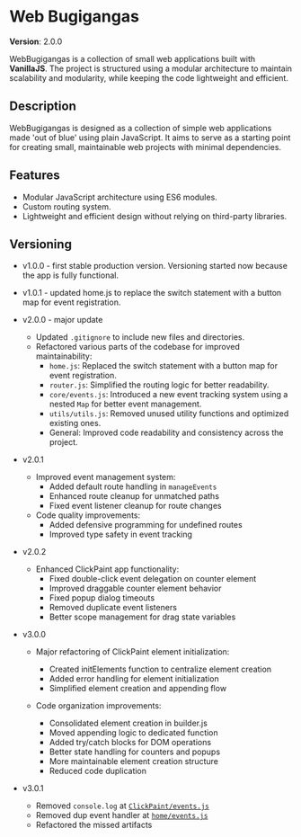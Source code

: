 # Web Bugigangas

**Version**: 2.0.0

WebBugigangas is a collection of small web applications built with **VanillaJS**.
The project is structured using a modular architecture to maintain scalability and modularity, while keeping the code lightweight and efficient.

## Description

WebBugigangas is designed as a collection of simple web applications made 'out of blue' using plain JavaScript. It aims to serve as a starting point for creating small, maintainable web projects with minimal dependencies.

## Features

- Modular JavaScript architecture using ES6 modules.
- Custom routing system.
- Lightweight and efficient design without relying on third-party libraries.

## Versioning

- v1.0.0 - first stable production version. Versioning started now because the app is fully functional.
- v1.0.1 - updated home.js to replace the switch statement with a button map for event registration.

- v2.0.0 - major update
  - Updated `.gitignore` to include new files and directories.
  - Refactored various parts of the codebase for improved maintainability:
    - `home.js`: Replaced the switch statement with a button map for event registration.
    - `router.js`: Simplified the routing logic for better readability.
    - `core/events.js`: Introduced a new event tracking system using a nested `Map` for better event management.
    - `utils/utils.js`: Removed unused utility functions and optimized existing ones.
    - General: Improved code readability and consistency across the project.
- v2.0.1
  - Improved event management system:
    - Added default route handling in `manageEvents`
    - Enhanced route cleanup for unmatched paths
    - Fixed event listener cleanup for route changes
  - Code quality improvements:
    - Added defensive programming for undefined routes
    - Improved type safety in event tracking
- v2.0.2
  - Enhanced ClickPaint app functionality:
    - Fixed double-click event delegation on counter element
    - Improved draggable counter element behavior
    - Fixed popup dialog timeouts
    - Removed duplicate event listeners
    - Better scope management for drag state variables
- v3.0.0
  - Major refactoring of ClickPaint element initialization:
    - Created initElements function to centralize element creation
    - Added error handling for element initialization
    - Simplified element creation and appending flow
  
  - Code organization improvements:
    - Consolidated element creation in builder.js
    - Moved appending logic to dedicated function
    - Added try/catch blocks for DOM operations
    - Better state handling for counters and popups
    - More maintainable element creation structure
    - Reduced code duplication
- v3.0.1
  - Removed `console.log` at [`ClickPaint/events.js`](scripts/apps/click-paint/events.js)
  - Removed dup event handler at [`home/events.js`](scripts/apps/home/events.js)
  - Refactored the missed artifacts
